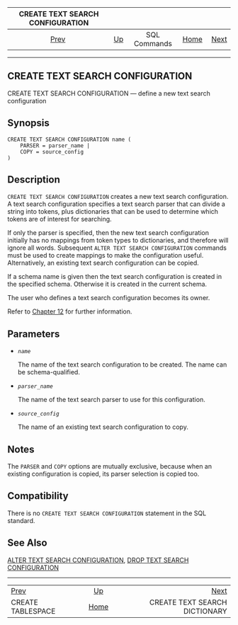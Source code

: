 <!--?xml version="1.0" encoding="UTF-8" standalone="no"?-->

|            CREATE TEXT SEARCH CONFIGURATION            |                                        |              |                                                       |                                                                      |
| :----------------------------------------------------: | :------------------------------------- | :----------: | ----------------------------------------------------: | -------------------------------------------------------------------: |
| [Prev](sql-createtablespace.html "CREATE TABLESPACE")  | [Up](sql-commands.html "SQL Commands") | SQL Commands | [Home](index.html "PostgreSQL 17devel Documentation") |  [Next](sql-createtsdictionary.html "CREATE TEXT SEARCH DICTIONARY") |

***

[]()

## CREATE TEXT SEARCH CONFIGURATION

CREATE TEXT SEARCH CONFIGURATION — define a new text search configuration

## Synopsis

    CREATE TEXT SEARCH CONFIGURATION name (
        PARSER = parser_name |
        COPY = source_config
    )

## Description

`CREATE TEXT SEARCH CONFIGURATION` creates a new text search configuration. A text search configuration specifies a text search parser that can divide a string into tokens, plus dictionaries that can be used to determine which tokens are of interest for searching.

If only the parser is specified, then the new text search configuration initially has no mappings from token types to dictionaries, and therefore will ignore all words. Subsequent `ALTER TEXT SEARCH CONFIGURATION` commands must be used to create mappings to make the configuration useful. Alternatively, an existing text search configuration can be copied.

If a schema name is given then the text search configuration is created in the specified schema. Otherwise it is created in the current schema.

The user who defines a text search configuration becomes its owner.

Refer to [Chapter 12](textsearch.html "Chapter 12. Full Text Search") for further information.

## Parameters

*   *`name`*

    The name of the text search configuration to be created. The name can be schema-qualified.

*   *`parser_name`*

    The name of the text search parser to use for this configuration.

*   *`source_config`*

    The name of an existing text search configuration to copy.

## Notes

The `PARSER` and `COPY` options are mutually exclusive, because when an existing configuration is copied, its parser selection is copied too.

## Compatibility

There is no `CREATE TEXT SEARCH CONFIGURATION` statement in the SQL standard.

## See Also

[ALTER TEXT SEARCH CONFIGURATION](sql-altertsconfig.html "ALTER TEXT SEARCH CONFIGURATION"), [DROP TEXT SEARCH CONFIGURATION](sql-droptsconfig.html "DROP TEXT SEARCH CONFIGURATION")

***

|                                                        |                                                       |                                                                      |
| :----------------------------------------------------- | :---------------------------------------------------: | -------------------------------------------------------------------: |
| [Prev](sql-createtablespace.html "CREATE TABLESPACE")  |         [Up](sql-commands.html "SQL Commands")        |  [Next](sql-createtsdictionary.html "CREATE TEXT SEARCH DICTIONARY") |
| CREATE TABLESPACE                                      | [Home](index.html "PostgreSQL 17devel Documentation") |                                        CREATE TEXT SEARCH DICTIONARY |
